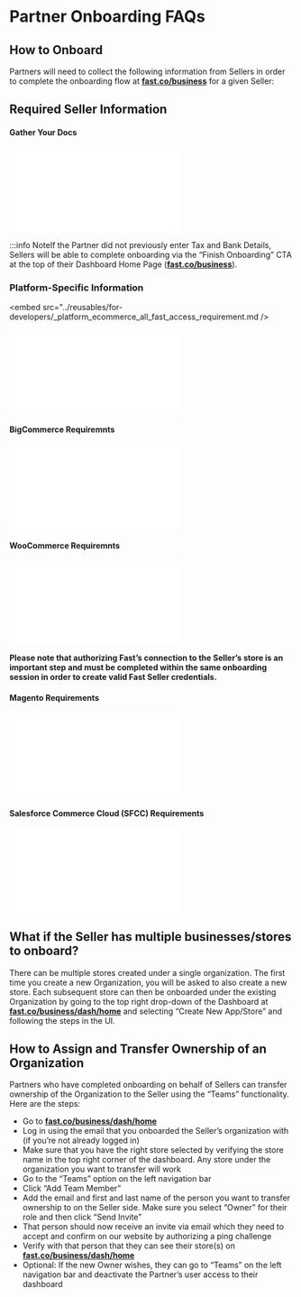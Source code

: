 # Partner Onboarding FAQs

## How to Onboard

Partners will need to collect the following information from Sellers in order to complete the onboarding flow at [**fast.co/business**](https://www.fast.co/business/dash/home) for a given Seller:

## Required Seller Information

#### Gather Your Docs

<embed src="../reusables/for-developers/_gather-your-docs.md" />

:::info NoteIf the Partner did not previously enter Tax and Bank Details, Sellers will be able to complete onboarding via the “Finish Onboarding” CTA at the top of their Dashboard Home Page ([**fast.co/business**](https://www.fast.co/business/dash/home)).

### Platform-Specific Information

<embed src="../reusables/for-developers/\_platform_ecommerce_all_fast_access_requirement.md />

<embed src="../reusables/for-developers/_platform_supported_ecommerce_platforms.md" />

#### BigCommerce Requiremnts

<embed src="../reusables/for-developers/_platform_bigcommerce_requirements.md" />

#### WooCommerce Requiremnts

<embed src="../reusables/for-developers/_platform_woocommerce_requirements.md" />

**Please note that authorizing Fast’s connection to the Seller’s store is an important step and must be completed within the same onboarding session in order to create valid Fast Seller credentials.**

#### Magento Requirements

<embed src="../reusables/for-developers/_platform_magento_requirements.md" />

#### Salesforce Commerce Cloud (SFCC) Requirements

<embed src="../reusables/for-developers/_platform_sfcc_requirements.md" />

## What if the Seller has multiple businesses/stores to onboard?

There can be multiple stores created under a single organization. The first time you create a new Organization, you will be asked to also create a new store. Each subsequent store can then be onboarded under the existing Organization by going to the top right drop-down of the Dashboard at [**fast.co/business/dash/home**](https://fast.co/business/dash/home) and selecting “Create New App/Store” and following the steps in the UI.

## How to Assign and Transfer Ownership of an Organization

Partners who have completed onboarding on behalf of Sellers can transfer ownership of the Organization to the Seller using the “Teams” functionality. Here are the steps:

- Go to [**fast.co/business/dash/home**](https://fast.co/business/dash/home)
- Log in using the email that you onboarded the Seller’s organization with (if you’re not already logged in)
- Make sure that you have the right store selected by verifying the store name in the top right corner of the dashboard. Any store under the organization you want to transfer will work
- Go to the “Teams” option on the left navigation bar
- Click “Add Team Member”
- Add the email and first and last name of the person you want to transfer ownership to on the Seller side. Make sure you select “Owner” for their role and then click “Send Invite”
- That person should now receive an invite via email which they need to accept and confirm on our website by authorizing a ping challenge
- Verify with that person that they can see their store(s) on [**fast.co/business/dash/home**](https://fast.co/business/dash/home)
- Optional: If the new Owner wishes, they can go to “Teams” on the left navigation bar and deactivate the Partner’s user access to their dashboard
